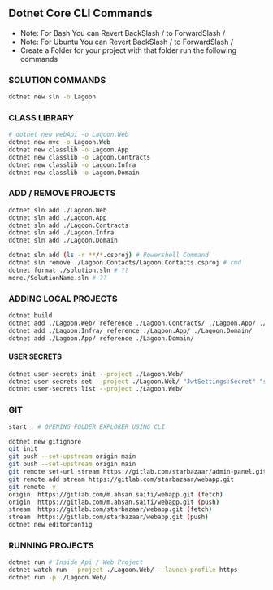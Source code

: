 ## Dotnet Core CLI Commands
- Note: For Bash You can Revert BackSlash / to ForwardSlash /
- Note: For Ubuntu You can Revert BackSlash / to ForwardSlash /
- Create a Folder for your project with that folder run the following commands

### SOLUTION COMMANDS
```bash
dotnet new sln -o Lagoon
```
### CLASS LIBRARY
```bash
# dotnet new webApi -o Lagoon.Web
dotnet new mvc -o Lagoon.Web
dotnet new classlib -o Lagoon.App
dotnet new classlib -o Lagoon.Contracts
dotnet new classlib -o Lagoon.Infra
dotnet new classlib -o Lagoon.Domain
```
### ADD / REMOVE PROJECTS
```bash
dotnet sln add ./Lagoon.Web
dotnet sln add ./Lagoon.App
dotnet sln add ./Lagoon.Contracts
dotnet sln add ./Lagoon.Infra
dotnet sln add ./Lagoon.Domain

dotnet sln add (ls -r **/*.csproj) # Powershell Command
dotnet sln remove ./Lagoon.Contacts/Lagoon.Contacts.csproj # cmd
dotnet format ./solution.sln # ??
more./SolutionName.sln # ??
```
### ADDING LOCAL PROJECTS
```bash
dotnet build
dotnet add ./Lagoon.Web/ reference ./Lagoon.Contracts/ ./Lagoon.App/ ./Lagoon.Infra/
dotnet add ./Lagoon.Infra/ reference ./Lagoon.App/ ./Lagoon.Domain/
dotnet add ./Lagoon.App/ reference ./Lagoon.Domain/
```

#### USER SECRETS
```bash 
dotnet user-secrets init --project ./Lagoon.Web/
dotnet user-secrets set --project ./Lagoon.Web/ "JwtSettings:Secret" "super-secret-key-from-user-secrets"
dotnet user-secrets list --project ./Lagoon.Web/
```

### GIT
```bash
start . # OPENING FOLDER EXPLORER USING CLI

dotnet new gitignore
git init
git push --set-upstream origin main
git push --set-upstream origin main
git remote set-url stream https://gitlab.com/starbazaar/admin-panel.git
git remote add stream https://gitlab.com/starbazaar/webapp.git
git remote -v
origin  https://gitlab.com/m.ahsan.saifi/webapp.git (fetch)
origin  https://gitlab.com/m.ahsan.saifi/webapp.git (push)
stream  https://gitlab.com/starbazaar/webapp.git (fetch)
stream  https://gitlab.com/starbazaar/webapp.git (push)
dotnet new editorconfig
```

### RUNNING PROJECTS
```bash
dotnet run # Inside Api / Web Project
dotnet watch run --project ./Lagoon.Web/ --launch-profile https 
dotnet run -p ./Lagoon.Web/

```

